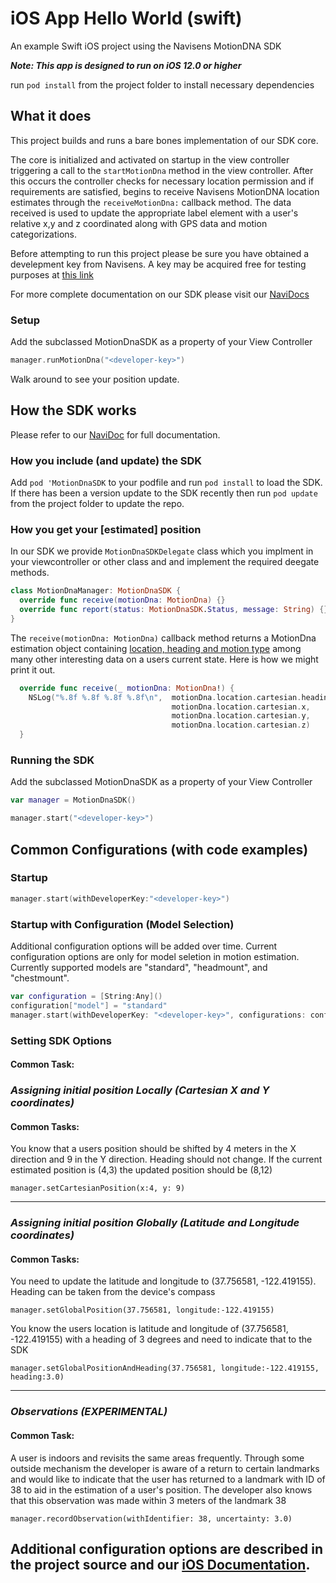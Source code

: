 # iOS App Hello World (swift)
An example Swift iOS project using the Navisens MotionDNA SDK

___Note: This app is designed to run on iOS 12.0 or higher___

run ```pod install``` from the project folder to install necessary dependencies

## What it does
This project builds and runs a bare bones implementation of our SDK core.

The core is initialized and activated on startup in the view controller triggering a call to the ```startMotionDna``` method in the view controller. After this occurs the controller checks for necessary location permission and if requirements are satisfied, begins to receive Navisens MotionDNA location estimates through the ```receiveMotionDna:``` callback method. The data received is used to update the appropriate label element with a user's relative x,y and z coordinated along with GPS data and motion categorizations.

Before attempting to run this project please be sure you have obtained a develepment key from Navisens. A key may be acquired free for testing purposes at [this link](https://navisens.com/index.html#contact)

For more complete documentation on our SDK please visit our [NaviDocs](https://github.com/navisens/NaviDocs)

### Setup

Add the subclassed MotionDnaSDK as a property of your View Controller

``` Swift
manager.runMotionDna("<developer-key>")
```

Walk around to see your position update.


## How the SDK works

Please refer to our [NaviDoc](https://github.com/navisens/NaviDocs/blob/master/API.iOS.md#api) for full documentation.

### How you include (and update) the SDK

Add `pod 'MotionDnaSDK` to your podfile and run `pod install` to load the SDK. If there has been a version update to the SDK recently then run `pod update` from the project folder to update the repo.

### How you get your [estimated] position

In our SDK we provide `MotionDnaSDKDelegate` class which you implment in your viewcontroller or other class and and implement the required deegate methods.

``` Swift
class MotionDnaManager: MotionDnaSDK {
  override func receive(motionDna: MotionDna) {}
  override func report(status: MotionDnaSDK.Status, message: String) {}
}
```

The ``` receive(motionDna: MotionDna) ``` callback method returns a MotionDna estimation object containing [location, heading and motion type](https://github.com/navisens/NaviDocs/blob/master/API.iOS.md#getters) among many other interesting data on a users current state. Here is how we might print it out.

``` swift
  override func receive(_ motionDna: MotionDna!) {
    NSLog("%.8f %.8f %.8f %.8f\n",  motionDna.location.cartesian.heading,
                                    motionDna.location.cartesian.x,
                                    motionDna.location.cartesian.y,
                                    motionDna.location.cartesian.z)
  }
```

### Running the SDK

Add the subclassed MotionDnaSDK as a property of your View Controller

``` Swift
var manager = MotionDnaSDK()
```

``` Swift
manager.start("<developer-key>")
```

## Common Configurations (with code examples)
### Startup
``` Swift
manager.start(withDeveloperKey:"<developer-key>")
```
### Startup with Configuration (Model Selection)
Additional configuration options will be added over time. Current configuration options are only for model seletion in motion estimation. Currently supported models are "standard", "headmount", and "chestmount".

``` Swift
var configuration = [String:Any]()
configuration["model"] = "standard"
manager.start(withDeveloperKey: "<developer-key>", configurations: configuration)
```

### Setting SDK Options
#### Common Task:

### _Assigning initial position Locally (Cartesian X and Y coordinates)_
#### Common Tasks:
You know that a users position should be shifted by 4 meters in the X direction and 9 in the Y direction. Heading should not change. If the current estimated position is (4,3) the updated position should be (8,12)

``` manager.setCartesianPosition(x:4, y: 9) ```


-------------

### _Assigning initial position Globally (Latitude and Longitude coordinates)_

#### Common Tasks:
 You need to update the latitude and longitude to (37.756581, -122.419155). Heading can be taken from the device's compass

``` manager.setGlobalPosition(37.756581, longitude:-122.419155) ```

 You know the users location is latitude and longitude of (37.756581, -122.419155) with a heading of 3 degrees and need to indicate that to the SDK

``` manager.setGlobalPositionAndHeading(37.756581, longitude:-122.419155, heading:3.0) ```

------------

### _Observations (EXPERIMENTAL)_
#### Common Task:
A user is indoors and revisits the same areas frequently. Through some outside mechanism the developer is aware of a return to certain landmarks and would like to indicate that the user has returned to a landmark with ID of 38 to aid in the estimation of a user's position. The developer also knows that this observation was made within 3 meters of the landmark 38

``` manager.recordObservation(withIdentifier: 38, uncertainty: 3.0) ```


## Additional configuration options are described in the project source and our [iOS Documentation](https://github.com/navisens/NaviDocs/blob/master/API.iOS.md).

